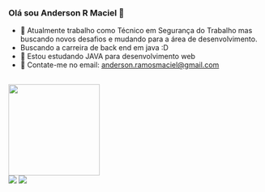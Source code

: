 ### Olá sou Anderson R Maciel 👋


- 🔭 Atualmente trabalho como Técnico em Segurança do Trabalho mas buscando novos desafios e mudando para a área de desenvolvimento.
- Buscando a carreira de back end em java :D
- 🌱 Estou estudando JAVA para desenvolvimento web
- 💬 Contate-me no email: anderson.ramosmaciel@gmail.com
##
<div>
  <a href="https://github.com/AndersonRMac">
  <img height="180em" src="https://github-readme-stats.vercel.app/api?username=AndersonRMac&show_icons=true&theme=dark&include_all_commits=true&count_private=true"/>
 
</div>

 <div>
  <a href = "mailto:anderson.ramosmaciel@gmail.com"><img src="https://img.shields.io/badge/-Gmail-%23333?style=for-the-badge&logo=gmail&logoColor=white" target="_blank"></a>
  <a href="https://www.linkedin.com/in/anderson-r-maciel/" target="_blank"><img src="https://img.shields.io/badge/-LinkedIn-%230077B5?style=for-the-badge&logo=linkedin&logoColor=white" target="_blank"></a>   
 </div>
